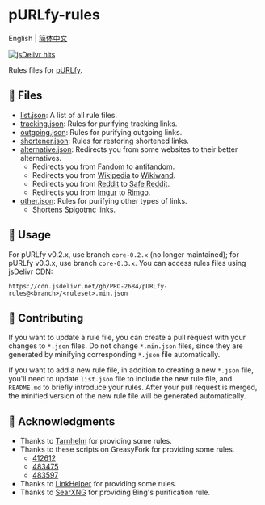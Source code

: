 # pURLfy-rules

English | [简体中文](README_zh.md)

[![jsDelivr hits](https://data.jsdelivr.com/v1/package/gh/PRO-2684/pURLfy-rules/badge?style=rounded)](https://www.jsdelivr.com/package/gh/PRO-2684/pURLfy-rules?tab=stats)

Rules files for [pURLfy](https://github.com/PRO-2684/pURLfy).

## 📃 Files

- [list.json](list.json): A list of all rule files.
- [tracking.json](tracking.json): Rules for purifying tracking links.
- [outgoing.json](outgoing.json): Rules for purifying outgoing links.
- [shortener.json](shortener.json): Rules for restoring shortened links.
- [alternative.json](alternative.json): Redirects you from some websites to their better alternatives.
    - Redirects you from [Fandom](https://www.fandom.com/) to [antifandom](https://antifandom.com/).
    - Redirects you from [Wikipedia](https://www.wikipedia.org/) to [Wikiwand](https://www.wikiwand.com/).
    - Redirects you from [Reddit](https://www.reddit.com/) to [Safe Reddit](https://safereddit.com/).
    - Redirects you from [Imgur](https://imgur.com/) to [Rimgo](https://rimgo.privacyredirect.com/).
- [other.json](other.json): Rules for purifying other types of links.
    - Shortens Spigotmc links.

## 🤔 Usage

For pURLfy v0.2.x, use branch `core-0.2.x` (no longer maintained); for pURLfy v0.3.x, use branch `core-0.3.x`. You can access rules files using jsDelivr CDN:

```plaintext
https://cdn.jsdelivr.net/gh/PRO-2684/pURLfy-rules@<branch>/<ruleset>.min.json
```

## 💖 Contributing

If you want to update a rule file, you can create a pull request with your changes to `*.json` files. Do not change `*.min.json` files, since they are generated by minifying corresponding `*.json` file automatically.

If you want to add a new rule file, in addition to creating a new `*.json` file, you'll need to update `list.json` file to include the new rule file, and `README.md` to briefly introduce your rules. After your pull request is merged, the minified version of the new rule file will be generated automatically.

## 🎉 Acknowledgments

- Thanks to [Tarnhelm](https://tarnhelm.project.ac.cn/) for providing some rules.
- Thanks to these scripts on GreasyFork for providing some rules.
    - [412612](https://greasyfork.org/scripts/412612)
    - [483475](https://greasyfork.org/scripts/483475)
    - [483597](https://greasyfork.org/scripts/483597)
- Thanks to [LinkHelper](https://github.com/oneNorth7/LinkHelper) for providing some rules.
- Thanks to [SearXNG](https://github.com/searxng/searxng/blob/f1a148f53e9fbd10e95baa442b40327732259f25/searx/engines/bing.py#L148) for providing Bing's purification rule.
